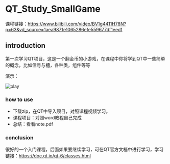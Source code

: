 # QT_Study_SmallGame
课程链接：https://www.bilibili.com/video/BV1g4411H78N?p=63&vd_source=1aea9871e1065286efe559677df1eedf
## introduction
  
  第一次学习QT项目，这是一个翻金币的小游戏，在课程中你将学到QT中一些简单的概念，比如信号与槽，各种类，组件等等

  演示：

![play](https://user-images.githubusercontent.com/46807204/197924220-7b02ad57-f4cc-4a4f-85f8-c0e049e45fbc.gif)
### how to use
  - 下载zip，在QT中导入项目，对照课程视频学习。
  - 课程项目：对照word教程自己完成
  - 总结：看看note.pdf
### conclusion
  很好的一个入门课程，后面如果要继续学习，可在QT官方文档中进行学习，学习链接：https://doc.qt.io/qt-6/classes.html
 
